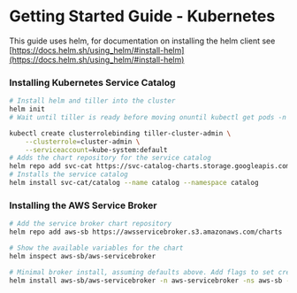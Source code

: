 # Getting Started Guide - Kubernetes

This guide uses helm, for documentation on installing the helm client see [https://docs.helm.sh/using_helm/#install-helm](https://docs.helm.sh/using_helm/#install-helm)


### Installing Kubernetes Service Catalog

```bash
# Install helm and tiller into the cluster
helm init
# Wait until tiller is ready before moving onuntil kubectl get pods -n kube-system -l name=tiller | grep 1/1; do sleep 1; done

kubectl create clusterrolebinding tiller-cluster-admin \
    --clusterrole=cluster-admin \
    --serviceaccount=kube-system:default
# Adds the chart repository for the service catalog
helm repo add svc-cat https://svc-catalog-charts.storage.googleapis.com
# Installs the service catalog
helm install svc-cat/catalog --name catalog --namespace catalog
```

### Installing the AWS Service Broker

```bash
# Add the service broker chart repository
helm repo add aws-sb https://awsservicebroker.s3.amazonaws.com/charts

# Show the available variables for the chart
helm inspect aws-sb/aws-servicebroker

# Minimal broker install, assuming defaults above. Add flags to set credentials, region, etc
helm install aws-sb/aws-servicebroker -n aws-servicebroker -ns aws-sb --devel
```
